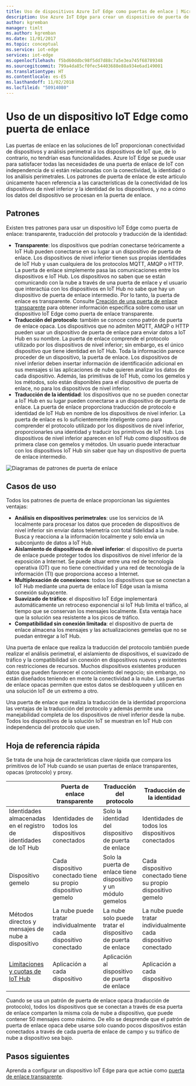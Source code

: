 ```yaml
---
title: Uso de dispositivos Azure IoT Edge como puertas de enlace | Microsoft Docs
description: Use Azure IoT Edge para crear un dispositivo de puerta de enlace transparente, opaco o proxy que envíe datos desde varios dispositivos de nivel inferior a la nube y los procese localmente.
author: kgremban
manager: timlt
ms.author: kgremban
ms.date: 11/01/2017
ms.topic: conceptual
ms.service: iot-edge
services: iot-edge
ms.openlocfilehash: f5bd60ddbc98f5dd7d88c7a5e3ea745f68789348
ms.sourcegitcommit: 799a4da85cf0fec54403688e88a934e6ad149001
ms.translationtype: HT
ms.contentlocale: es-ES
ms.lasthandoff: 11/02/2018
ms.locfileid: "50914080"
---
```

# <a name="how-an-iot-edge-device-can-be-used-as-a-gateway"></a>Uso de un dispositivo IoT Edge como puerta de enlace

Las puertas de enlace en las soluciones de IoT proporcionan conectividad de dispositivos y análisis perimetral a los dispositivos de IoT que, de lo contrario, no tendrían esas funcionalidades. Azure IoT Edge se puede usar para satisfacer todas las necesidades de una puerta de enlace de IoT con independencia de si están relacionadas con la conectividad, la identidad o los análisis perimetrales. Los patrones de puerta de enlace de este artículo únicamente hacen referencia a las características de la conectividad de los dispositivos de nivel inferior y la identidad de los dispositivos, y no a cómo los datos del dispositivo se procesan en la puerta de enlace.

## <a name="patterns"></a>Patrones

Existen tres patrones para usar un dispositivo IoT Edge como puerta de enlace: transparente, traducción del protocolo y traducción de la identidad:
* **Transparente**: los dispositivos que podrían conectarse teóricamente a IoT Hub pueden conectarse en su lugar a un dispositivo de puerta de enlace. Los dispositivos de nivel inferior tienen sus propias identidades de IoT Hub y usan cualquiera de los protocolos MQTT, AMQP o HTTP. La puerta de enlace simplemente pasa las comunicaciones entre los dispositivos e IoT Hub. Los dispositivos no saben que se están comunicando con la nube a través de una puerta de enlace y el usuario que interactúa con los dispositivos en IoT Hub no sabe que hay un dispositivo de puerta de enlace intermedio. Por lo tanto, la puerta de enlace es transparente. Consulte [Creación de una puerta de enlace transparente](how-to-create-transparent-gateway.md) para obtener información específica sobre como usar un dispositivo IoT Edge como puerta de enlace transparente.
* **Traducción del protocolo**: también se conoce como patrón de puerta de enlace opaca. Los dispositivos que no admiten MQTT, AMQP o HTTP pueden usar un dispositivo de puerta de enlace para enviar datos a IoT Hub en su nombre. La puerta de enlace comprende el protocolo utilizado por los dispositivos de nivel inferior; sin embargo, es el único dispositivo que tiene identidad en IoT Hub. Toda la información parece proceder de un dispositivo, la puerta de enlace. Los dispositivos de nivel inferior deben insertar información de identificación adicional en sus mensajes si las aplicaciones de nube quieren analizar los datos de cada dispositivo. Además, las primitivas de IoT Hub, como los gemelos y los métodos, solo están disponibles para el dispositivo de puerta de enlace, no para los dispositivos de nivel inferior.
* **Traducción de la identidad**: los dispositivos que no se pueden conectar a IoT Hub en su lugar pueden conectarse a un dispositivo de puerta de enlace. La puerta de enlace proporciona traducción de protocolo e identidad de IoT Hub en nombre de los dispositivos de nivel inferior. La puerta de enlace es lo suficientemente inteligente como para comprender el protocolo utilizado por los dispositivos de nivel inferior, proporcionarles una identidad y traducir los primitivos de IoT Hub. Los dispositivos de nivel inferior aparecen en IoT Hub como dispositivos de primera clase con gemelos y métodos. Un usuario puede interactuar con los dispositivos IoT Hub sin saber que hay un dispositivo de puerta de enlace intermedio.

![Diagramas de patrones de puerta de enlace](./media/iot-edge-as-gateway/edge-as-gateway.png)

## <a name="use-cases"></a>Casos de uso
Todos los patrones de puerta de enlace proporcionan las siguientes ventajas:
* **Análisis en dispositivos perimetrales**: use los servicios de IA localmente para procesar los datos que proceden de dispositivos de nivel inferior sin enviar datos telemetría con total fidelidad a la nube. Busca y reacciona a la información localmente y solo envía un subconjunto de datos a IoT Hub. 
* **Aislamiento de dispositivos de nivel inferior**: el dispositivo de puerta de enlace puede proteger todos los dispositivos de nivel inferior de la exposición a Internet. Se puede situar entre una red de tecnología operativa (OT) que no tiene conectividad y una red de tecnología de la información (TI) que proporciona acceso a Internet. 
* **Multiplexación de conexiones**: todos los dispositivos que se conectan a IoT Hub mediante una puerta de enlace IoT Edge usan la misma conexión subyacente.
* **Suavizado de tráfico**: el dispositivo IoT Edge implementará automáticamente un retroceso exponencial si IoT Hub limita el tráfico, al tiempo que se conservan los mensajes localmente. Esta ventaja hace que la solución sea resistente a los picos de tráfico.
* **Compatibilidad sin conexión limitada**: el dispositivo de puerta de enlace almacena los mensajes y las actualizaciones gemelas que no se puedan entregar a IoT Hub.

Una puerta de enlace que realiza la traducción del protocolo también puede realizar el análisis perimetral, el aislamiento de dispositivos, el suavizado de tráfico y la compatibilidad sin conexión en dispositivos nuevos y existentes con restricciones de recursos. Muchos dispositivos existentes producen datos que pueden favorecer el conocimiento del negocio; sin embargo, no están diseñados teniendo en mente la conectividad a la nube. Las puertas de enlace opacas permiten que estos datos se desbloqueen y utilicen en una solución IoT de un extremo a otro.

Una puerta de enlace que realiza la traducción de la identidad proporciona las ventajas de la traducción del protocolo y además permite una manejabilidad completa de los dispositivos de nivel inferior desde la nube. Todos los dispositivos de la solución IoT se muestran en IoT Hub con independencia del protocolo que usen.

## <a name="cheat-sheet"></a>Hoja de referencia rápida
Se trata de una hoja de características clave rápida que compara los primitivos de IoT Hub cuando se usan puertas de enlace transparentes, opacas (protocolo) y proxy.

| &nbsp; | Puerta de enlace transparente | Traducción del protocolo | Traducción de la identidad |
|--------|-------------|--------|--------|
| Identidades almacenadas en el registro de identidades de IoT Hub | Identidades de todos los dispositivos conectados | Solo la identidad del dispositivo de puerta de enlace | Identidades de todos los dispositivos conectados |
| Dispositivo gemelo | Cada dispositivo conectado tiene su propio dispositivo gemelo | Solo la puerta de enlace tiene dispositivo y un módulo gemelos | Cada dispositivo conectado tiene su propio dispositivo gemelo |
| Métodos directos y mensajes de nube a dispositivo | La nube puede tratar individualmente cada dispositivo conectado | La nube solo puede tratar el dispositivo de puerta de enlace | La nube puede tratar individualmente cada dispositivo conectado |
| [Limitaciones y cuotas de IoT Hub](../iot-hub/iot-hub-devguide-quotas-throttling.md) | Aplicación a cada dispositivo | Aplicación al dispositivo de puerta de enlace | Aplicación a cada dispositivo |

Cuando se usa un patrón de puerta de enlace opaca (traducción de protocolo), todos los dispositivos que se conectan a través de esa puerta de enlace comparten la misma cola de nube a dispositivo, que puede contener 50 mensajes como máximo. De ello se desprende que el patrón de puerta de enlace opaca debe usarse solo cuando pocos dispositivos están conectados a través de cada puerta de enlace de campo y su tráfico de nube a dispositivo sea bajo.

## <a name="next-steps"></a>Pasos siguientes
Aprenda a configurar un dispositivo IoT Edge para que actúe como [puerta de enlace transparente](how-to-create-transparent-gateway-linux.md).
